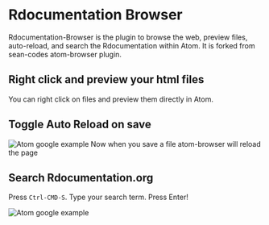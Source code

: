 # Rdocumentation Browser

Rdocumentation-Browser is the plugin to browse the web, preview files, auto-reload, and search the Rdocumentation within Atom. It is forked from sean-codes atom-browser plugin.

## Right click and preview your html files

You can right click on files and preview them directly in Atom.


## Toggle Auto Reload on save

![Atom google example](https://github.com/sean-codes/atom-browser/raw/master/example_reload.gif?v=3)
Now when you save a file atom-browser will reload the page

## Search Rdocumentation.org

Press `Ctrl-CMD-S`. Type your search term. Press Enter!

![Atom google example](https://raw.githubusercontent.com/BerriJ/rdocumentation-browser/master/example_search.gif)
